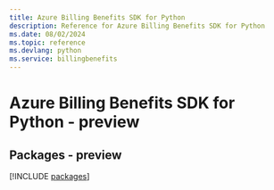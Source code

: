 ```yaml
---
title: Azure Billing Benefits SDK for Python
description: Reference for Azure Billing Benefits SDK for Python
ms.date: 08/02/2024
ms.topic: reference
ms.devlang: python
ms.service: billingbenefits
---
```

# Azure Billing Benefits SDK for Python - preview
## Packages - preview
[!INCLUDE [packages](billing-benefits-index.md)]